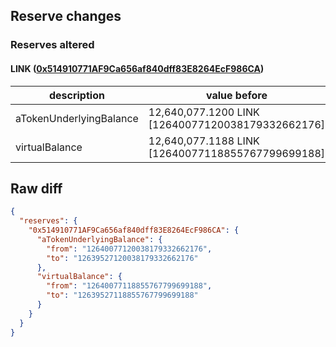 ## Reserve changes

### Reserves altered

#### LINK ([0x514910771AF9Ca656af840dff83E8264EcF986CA](https://etherscan.io/address/0x514910771AF9Ca656af840dff83E8264EcF986CA))

| description | value before | value after |
| --- | --- | --- |
| aTokenUnderlyingBalance | 12,640,077.1200 LINK [12640077120038179332662176] | 12,639,527.1200 LINK [12639527120038179332662176] |
| virtualBalance | 12,640,077.1188 LINK [12640077118855767799699188] | 12,639,527.1188 LINK [12639527118855767799699188] |


## Raw diff

```json
{
  "reserves": {
    "0x514910771AF9Ca656af840dff83E8264EcF986CA": {
      "aTokenUnderlyingBalance": {
        "from": "12640077120038179332662176",
        "to": "12639527120038179332662176"
      },
      "virtualBalance": {
        "from": "12640077118855767799699188",
        "to": "12639527118855767799699188"
      }
    }
  }
}
```